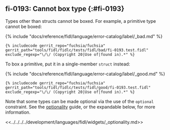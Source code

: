 ## fi-0193: Cannot box type {:#fi-0193}

Types other than structs cannot be boxed. For example, a primitive type cannot be boxed:

{% include "docs/reference/fidl/language/error-catalog/label/_bad.md" %}

```fidl
{% includecode gerrit_repo="fuchsia/fuchsia" gerrit_path="tools/fidl/fidlc/tests/fidl/bad/fi-0193.test.fidl" exclude_regexp="\/\/ (Copyright 20|Use of|found in).*" %}
```

To box a primitive, put it in a single-member `struct` instead:

{% include "docs/reference/fidl/language/error-catalog/label/_good.md" %}

```fidl
{% includecode gerrit_repo="fuchsia/fuchsia" gerrit_path="tools/fidl/fidlc/tests/fidl/good/fi-0193.test.fidl" exclude_regexp="\/\/ (Copyright 20|Use of|found in).*" %}
```

Note that some types can be made optional via the use of the `optional`
constraint. See the [optionality][0193-optionality] guide, or the expandable
below, for more information.

[0193-optionality]: /docs/development/languages/fidl/examples/README.md#optionality

<<../../../../development/languages/fidl/widgets/_optionality.md>>
